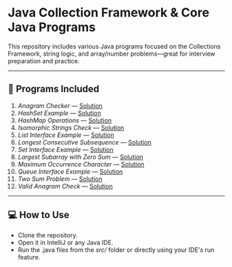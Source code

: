 # Java Collection Framework & Core Java Programs

This repository includes various Java programs focused on the Collections Framework, string logic, and array/number problems—great for interview preparation and practice.

---

## 📂 Programs Included

1. *Anagram Checker* — [Solution](Anagram.java)
2. *HashSet Example* — [Solution](HashSetex.java)
3. *HashMap Operations* — [Solution](Hashmap.java)
4. *Isomorphic Strings Check* — [Solution](Isomorphic.java)
5. *List Interface Example* — [Solution](ListInterfaceExample.java)
6. *Longest Consecutive Subsequence* — [Solution](LongestConsecutive.java)
7. *Set Interface Example* — [Solution](SetInterface.java)
8. *Largest Subarray with Zero Sum* — [Solution](largestsubarraywithzerosum.java)
9. *Maximum Occurrence Character* — [Solution](maximumoccurence.java)
10. *Queue Interface Example* — [Solution](queueinterface.java)
11. *Two Sum Problem* — [Solution](twosum.java)
12. *Valid Anagram Check* — [Solution](validAnagram.java)

---

## 💻 How to Use

- Clone the repository.
- Open it in IntelliJ or any Java IDE.
- Run the .java files from the *src/* folder or directly using your IDE's run feature.